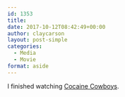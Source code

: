 ```yaml
---
id: 1353
title: 
date: 2017-10-12T08:42:49+00:00
author: claycarson
layout: post-simple
categories: 
  - Media
  - Movie
format: aside
---
```

I finished watching [Cocaine Cowboys](https://m.youtube.com/watch?v=ok6veI-FhNE).